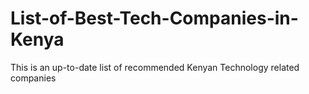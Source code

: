# List-of-Best-Tech-Companies-in-Kenya
This is an  up-to-date list of recommended Kenyan Technology related companies
